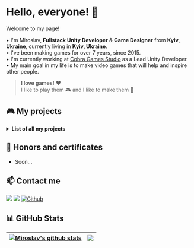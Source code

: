 # Hello, everyone! 👋
Welcome to my page!

• I'm Miroslav, <b>Fullstack Unity Developer</b> & <b>Game Designer</b> from <b>Kyiv, Ukraine</b>, currently living in <b>Kyiv, Ukraine</b>.<br>
• I've been making games for over 7 years, since 2015.<br>
• I'm currently working at [Cobra Games Studio](https://twitter.com/cobragamesdev) as a Lead Unity Developer.<br>
• My main goal in my life is to make video games that will help and inspire other people.

><b>I love games!</b> ❤<br> 
>I like to play them 🎮 and I like to make them 🔨<br>

## 🎮 My projects
<details>
  <summary><b>List of all my projects</b></summary>
  
| | Title | Year | Type | Platform | Genre | Status | URL |
| :---: | :--- | :---: | :---: | :---: | :---: | :---: | :---: |
| 🐍 | Car Snake Online | 2022 | Game | Mobile | Hyper Casual | Commercial | - |
| |
| 💾 | Save Gamedev | 2021 | Game | Desktop | Shooter | Personal | - |
| 🚇 | Euro Subway Simulator | 2021 | Game | Mobile | Simulator | Commercial | - |
| 🧪 | Chemistry AR | 2021 | App | Mobile | AR | Personal | - |
| |
| 🐟 | Clean a Fish | 2020 | Game | Mobile | Simulator | Freelance | - |
| 📚 | English for Kids VR | 2020 | Game | Mobile | VR | Freelance | - |
| 📱 | Overda Mobile | 2020 | App | Mobile | Tools | Commercial | - |
| |
| 🌎 | Liquid Galaxy AR | 2019 | App | Mobile | AR | Personal | - |
| 🚀 | Way to space | 2019 | Game | Mobile | Simulator | Personal | - |
| |
| 💵 | Business Clicker: Evolution | 2018 | Game | Mobile | Clicker | Commercial | - |
| 🛡 | Clash of Towns | 2018 | Game | Mobile | Tower Defence | Personal | - |
| |
| 💵 | Business Clicker: Classic | 2017 | Game | Mobile | Clicker | Commercial | - |
| |
| 🔬 | The Laboratory of «Science Job» | 2016 | Game | Desktop | Platform Game | Personal | - |
| 🔍 | Open World | 2016 | Game | Desktop | Exploration | Personal | - |
</details>

## 🥇 Honors and certificates
- Soon...

## 📫 Contact me
<a href="https://www.twitter.com/miroslavshard"><img src="https://img.shields.io/badge/twitter-%231DA1F2.svg?&style=for-the-badge&logo=twitter&logoColor=white"></a> <a href="https://www.instagram.com/miroslavshard/"><img src="https://img.shields.io/badge/instagram-%23E4405F.svg?&style=for-the-badge&logo=instagram&logoColor=white"></a> <a href="https://github.com/miroslavshard" target="_blank"><img alt="Github" src="https://img.shields.io/badge/GitHub-%2312100E.svg?&style=for-the-badge&logo=Github&logoColor=white"/></a>

## 📊 GitHub Stats
| <a href="https://github.com/miroslavshard/github-readme-stats"><img align="center" src="https://github-readme-stats.vercel.app/api?username=miroslavshard&show_icons=true&include_all_commits=true&count_private=true&theme=buefy&hide_border=true" alt="Miroslav's github stats" /></a> | <a href="https://github.com/miroslavshard/github-readme-stats"><img align="center" src="https://github-readme-stats.vercel.app/api/top-langs/?username=miroslavshard&layout=compact&theme=buefy&hide_border=true" /></a> |
| ------------- | ------------- |
